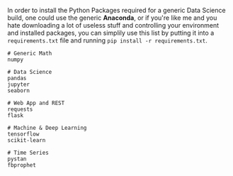 In order to install the Python Packages required for a generic Data Science build, one could use the generic __Anaconda__, or if you're like me and you hate downloading a lot of useless stuff and controlling your environment and installed packages, you can simplily use this list by putting it into a `requirements.txt` file and running `pip install -r requirements.txt`.

    # Generic Math
    numpy

    # Data Science
    pandas
    jupyter
    seaborn

    # Web App and REST
    requests
    flask

    # Machine & Deep Learning
    tensorflow
    scikit-learn

    # Time Series
    pystan
    fbprophet
